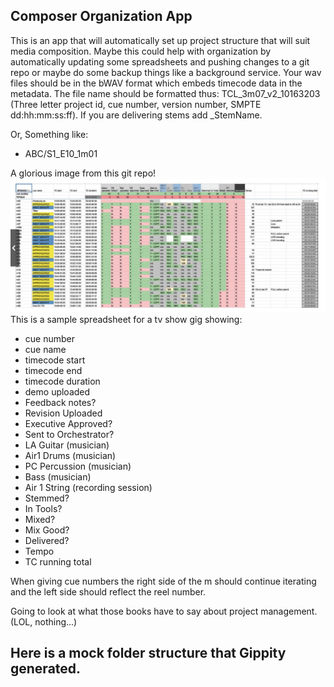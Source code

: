 Composer Organization App
---
This is an app that will automatically set up project structure that will suit media composition.
Maybe this could help with organization by automatically updating some spreadsheets and pushing changes to a git repo or maybe do some backup things like a background service.
Your wav files should be in the bWAV format which embeds timecode data in the metadata. The file name should be formatted thus: TCL_3m07_v2_10163203 (Three letter project id, cue number, version number, SMPTE dd:hh:mm:ss:ff). 
If you are delivering stems add _StemName.

Or, Something like:
- ABC/S1_E10_1m01

A glorious image from this git repo!
![Alt A picture of a spread sheet](images/Screen%20Shot%202023-12-26%20at%2010.54.52%20PM.png)
This is a sample spreadsheet for a tv show gig showing:
- cue number
- cue name
- timecode start
- timecode end
- timecode duration
- demo uploaded
- Feedback notes?
- Revision Uploaded
- Executive Approved?
- Sent to Orchestrator?
- LA Guitar (musician)
- Air1 Drums (musician)
- PC Percussion (musician)
- Bass (musician)
- Air 1 String (recording session)
- Stemmed?
- In Tools?
- Mixed? 
- Mix Good? 
- Delivered? 
- Tempo
- TC running total

When giving cue numbers the right side of the m should continue iterating and the left side should reflect the reel number.

Going to look at what those books have to say about project management. (LOL, nothing...)

Here is a mock folder structure that Gippity generated.
---


